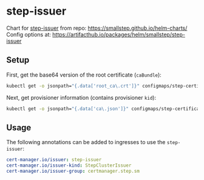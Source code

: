# step-issuer
Chart for [step-issuer](https://github.com/smallstep/step-issuer) from repo: https://smallstep.github.io/helm-charts/
Config options at: https://artifacthub.io/packages/helm/smallstep/step-issuer

## Setup
First, get the base64 version of the root certificate (`caBundle`):
```sh
kubectl get -o jsonpath="{.data['root_ca\.crt']}" configmaps/step-certificates-certs | base64
```

Next, get provisioner information (contains provisioner `kid`):
```sh
kubectl get -o jsonpath="{.data['ca\.json']}" configmaps/step-certificates-config | jq .authority.provisioners
```

## Usage
The following annotations can be added to ingresses to use the `step-issuer`:
```yaml
cert-manager.io/issuer: step-issuer
cert-manager.io/issuer-kind: StepClusterIssuer
cert-manager.io/issuer-group: certmanager.step.sm
```